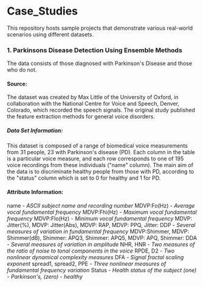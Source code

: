 # Case_Studies
This repository hosts sample projects that demonstrate various real-world scenarios using different datasets.

### 1. Parkinsons Disease Detection Using Ensemble Methods
The data consists of those diagnosed with Parkinson's Disease and those who do not.

#### Source:

The dataset was created by Max Little of the University of Oxford, in collaboration with the National Centre for Voice and Speech, Denver, Colorado, which recorded the speech signals. The original study published the feature extraction methods for general voice disorders.

##### Data Set Information:

This dataset is composed of a range of biomedical voice measurements from 31 people, 23 with Parkinson's disease (PD). Each column in the table is a particular voice measure, and each row corresponds to one of 195 voice recordings from these individuals ("name" column). The main aim of the data is to discriminate healthy people from those with PD, according to the "status" column which is set to 0 for healthy and 1 for PD.

#### Attribute Information:

name - _ASCII subject name and recording number_
MDVP:Fo(Hz) - _Average vocal fundamental frequency_
MDVP:Fhi(Hz) - _Maximum vocal fundamental frequency_
MDVP:Flo(Hz) - _Minimum vocal fundamental frequency_
MDVP: Jitter(%), MDVP: Jitter(Abs), MDVP: RAP, MDVP: PPQ, Jitter: DDP - _Several measures of variation in fundamental frequency_
MDVP:Shimmer, MDVP: Shimmer(dB), Shimmer: APQ3, Shimmer: APQ5, MDVP: APQ, Shimmer: DDA - _Several measures of variation in amplitude_
NHR, HNR - _Two measures of the ratio of noise to tonal components in the voice_
RPDE, D2 - _Two nonlinear dynamical complexity measures_
DFA - _Signal fractal scaling exponent_
spread1, spread2, PPE - _Three nonlinear measures of fundamental frequency variation_
Status - _Health status of the subject (one) - Parkinson's, (zero) - healthy_
